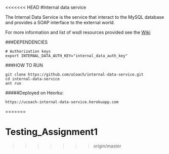 <<<<<<< HEAD
#Internal data service

The Internal Data Service is the service that interact to the MySQL database and provides a SOAP interface to the external world.

For more information and list of wsdl resources provided see the [Wiki](../../wiki)

###DEPENDENCIES

	# Authorization keys
	export INTERNAL_DATA_AUTH_KEY="internal_data_auth_key"

###HOW TO RUN

	git clone https://github.com/uCoach/internal-data-service.git
	cd internal-data-service
	ant run

#####Deployed on Heorku:

  	https://ucoach-internal-data-service.herokuapp.com
=======
# Testing_Assignment1
>>>>>>> origin/master
